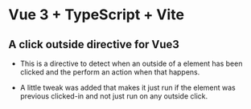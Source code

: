 # Vue 3 + TypeScript + Vite

## A click outside directive for Vue3

- This is a directive to detect when an outside of a element has been clicked and the perform an action when that happens.

- A little tweak was added that makes it just run if the element was previous clicked-in and not just run on any outside click.
